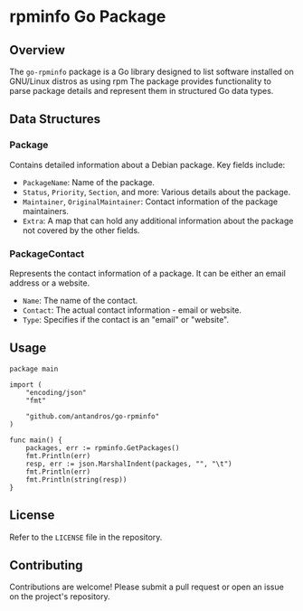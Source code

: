 
# rpminfo Go Package

## Overview

The `go-rpminfo` package is a Go library designed to list software installed on GNU/Linux distros as using rpm
The package provides functionality to parse package details and represent them in structured Go data types.

## Data Structures

### Package

Contains detailed information about a Debian package. Key fields include:

- `PackageName`: Name of the package.
- `Status`, `Priority`, `Section`, and more: Various details about the package.
- `Maintainer`, `OriginalMaintainer`: Contact information of the package maintainers.
- `Extra`: A map that can hold any additional information about the package not covered by the other fields.

### PackageContact

Represents the contact information of a package. It can be either an email address or a website.

- `Name`: The name of the contact.
- `Contact`: The actual contact information - email or website.
- `Type`: Specifies if the contact is an "email" or "website".

## Usage

```
package main

import (
	"encoding/json"
	"fmt"

	"github.com/antandros/go-rpminfo"
)

func main() {
	packages, err := rpminfo.GetPackages()
	fmt.Println(err)
	resp, err := json.MarshalIndent(packages, "", "\t")
	fmt.Println(err)
	fmt.Println(string(resp))
}
```

## License

Refer to the `LICENSE` file in the repository.

## Contributing

Contributions are welcome! Please submit a pull request or open an issue on the project's repository.
